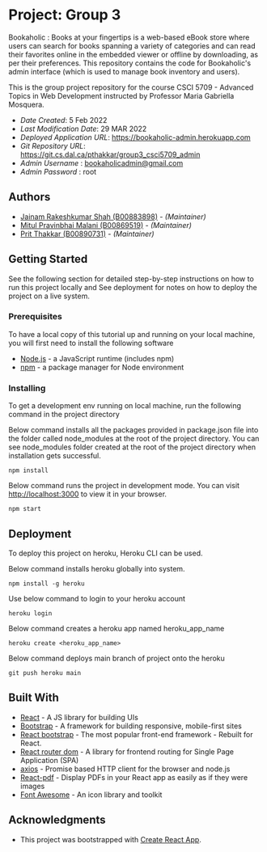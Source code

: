 # Project: Group 3
Bookaholic : Books at your fingertips is a web-based eBook store where users can search for books spanning a variety of categories and can read their favorites online in the embedded viewer or offline by downloading, as per their preferences. This repository contains the code for Bookaholic's admin interface (which is used to manage book inventory and users).

This is the group project repository for the course CSCI 5709 - Advanced Topics in Web Development instructed by Professor Maria Gabriella Mosquera.

- _Date Created_: 5 Feb 2022
- _Last Modification Date_: 29 MAR 2022
- _Deployed Application URL_: <https://bookaholic-admin.herokuapp.com>
- _Git Repository URL_: <https://git.cs.dal.ca/pthakkar/group3_csci5709_admin>
- _Admin Username_ : bookaholicadmin@gmail.com
- _Admin Password_ : root 

## Authors

- [Jainam Rakeshkumar Shah (B00883898)](mailto:jainam@dal.ca) - _(Maintainer)_
- [Mitul Pravinbhai Malani (B00869519)](mailto:mt215690@dal.ca) - _(Maintainer)_
- [Prit Thakkar (B00890731)](mailto:Prit.Thakkar@dal.ca) - _(Maintainer)_

## Getting Started

See the following section for detailed step-by-step instructions on how to run this project locally and See deployment for notes on how to deploy the project on a live system.

### Prerequisites

To have a local copy of this tutorial up and running on your local machine, you will first need to install the following software

- [Node.js](https://nodejs.org/en/) - a JavaScript runtime (includes npm)
- [npm](https://docs.npmjs.com/about-npm) - a package manager for Node environment

### Installing

To get a development env running on local machine, run the following command in the project directory

Below command installs all the packages provided in package.json file into the folder called node_modules at the root of the project directory. You can see node_modules folder created at the root of the project directory when installation gets successful.

```
npm install
```

Below command runs the project in development mode. You can visit [http://localhost:3000](http://localhost:3000) to view it in your browser.

```
npm start
```

## Deployment

To deploy this project on heroku, Heroku CLI can be used.

Below command installs heroku globally into system.

```
npm install -g heroku
```

Use below command to login to your heroku account

```
heroku login
```

Below command creates a heroku app named heroku_app_name

```
heroku create <heroku_app_name>
```

Below command deploys main branch of project onto the heroku

```
git push heroku main
```

## Built With

- [React](https://reactjs.org/docs/getting-started.html) - A JS library for building UIs
- [Bootstrap](https://getbootstrap.com/docs/5.0/getting-started/introduction/) - A framework for building responsive, mobile-first sites
- [React bootstrap](https://react-bootstrap.github.io/getting-started/introduction) - The most popular front-end framework - Rebuilt for React.
- [React router dom](https://reactrouter.com/docs/en/v6/getting-started/installation) - A library for frontend routing for Single Page Application (SPA)
- [axios](https://www.npmjs.com/package/axios) - Promise based HTTP client for the browser and node.js
- [React-pdf](https://www.npmjs.com/package/react-pdf) - Display PDFs in your React app as easily as if they were images
- [Font Awesome](https://fontawesome.com/v6/docs/web/use-with/react/) - An icon library and toolkit

## Acknowledgments

- This project was bootstrapped with [Create React App](https://github.com/facebook/create-react-app).
